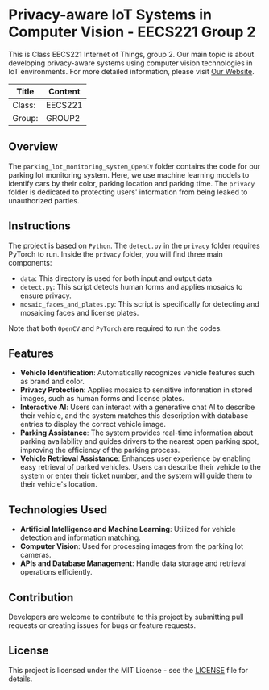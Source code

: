 # Privacy-aware IoT Systems in Computer Vision - EECS221 Group 2

This is Class EECS221 Internet of Things, group 2. Our main topic is about developing privacy-aware systems using computer vision technologies in IoT environments. For more detailed information, please visit [Our Website](https://sites.google.com/view/eecs221group2/home).

| Title   | Content |
|---------|---------|
| Class:  | EECS221 |
| Group:  | GROUP2  |

## Overview

The `parking_lot_monitoring_system_OpenCV` folder contains the code for our parking lot monitoring system. Here, we use machine learning models to identify cars by their color, parking location and parking time. The `privacy` folder is dedicated to protecting users' information from being leaked to unauthorized parties.

## Instructions

The project is based on `Python`. The `detect.py` in the `privacy` folder requires PyTorch to run. Inside the `privacy` folder, you will find three main components:

- `data`: This directory is used for both input and output data.
- `detect.py`: This script detects human forms and applies mosaics to ensure privacy.
- `mosaic_faces_and_plates.py`: This script is specifically for detecting and mosaicing faces and license plates.

Note that both `OpenCV` and `PyTorch` are required to run the codes.

## Features

- **Vehicle Identification**: Automatically recognizes vehicle features such as brand and color.
- **Privacy Protection**: Applies mosaics to sensitive information in stored images, such as human forms and license plates.
- **Interactive AI**: Users can interact with a generative chat AI to describe their vehicle, and the system matches this description with database entries to display the correct vehicle image.
- **Parking Assistance**: The system provides real-time information about parking availability and guides drivers to the nearest open parking spot, improving the efficiency of the parking process.
- **Vehicle Retrieval Assistance**: Enhances user experience by enabling easy retrieval of parked vehicles. Users can describe their vehicle to the system or enter their ticket number, and the system will guide them to their vehicle's location.

## Technologies Used

- **Artificial Intelligence and Machine Learning**: Utilized for vehicle detection and information matching.
- **Computer Vision**: Used for processing images from the parking lot cameras.
- **APIs and Database Management**: Handle data storage and retrieval operations efficiently.

## Contribution

Developers are welcome to contribute to this project by submitting pull requests or creating issues for bugs or feature requests.

## License

This project is licensed under the MIT License - see the [LICENSE](LICENSE.txt) file for details.

